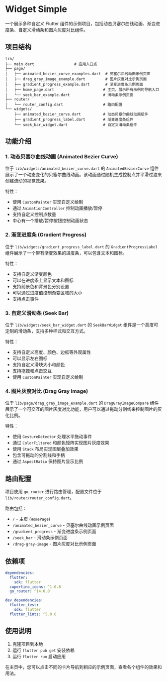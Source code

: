 # Widget Simple

一个展示多种自定义 Flutter 组件的示例项目，包括动态贝塞尔曲线动画、渐变进度条、自定义滑动条和图片灰度对比组件。

## 项目结构

```
lib/
├── main.dart                  # 应用入口点
├── page/
│   ├── animated_bezier_curve_examples.dart  # 贝塞尔曲线动画示例页面
│   ├── drag_gray_image_example.dart         # 图片灰度对比示例页面
│   ├── gradient_progress_example.dart       # 渐变进度条示例页面
│   ├── home_page.dart                      # 主页，展示所有示例的导航入口
│   └── seek_bar_example.dart               # 滑动条示例页面
├── router/
│   └── router_config.dart                  # 路由配置
└── widgets/
    ├── animated_bezier_curve.dart          # 动态贝塞尔曲线动画组件
    ├── gradient_progress_label.dart        # 渐变进度条组件
    └── seek_bar_widget.dart                # 自定义滑动条组件
```

## 功能介绍

### 1. 动态贝塞尔曲线动画 (Animated Bezier Curve)

位于 `lib/widgets/animated_bezier_curve.dart` 的 `AnimatedBezierCurve` 组件展示了一个动态变化的贝塞尔曲线动画。该动画通过随机生成控制点并平滑过渡来创建流动的视觉效果。

特性：
- 使用 `CustomPainter` 实现自定义绘制
- 通过 `AnimationController` 控制动画播放/暂停
- 支持自定义控制点数量
- 中心有一个播放/暂停按钮控制动画状态

### 2. 渐变进度条 (Gradient Progress)

位于 `lib/widgets/gradient_progress_label.dart` 的 `GradientProgressLabel` 组件展示了一个带有渐变效果的进度条，可以包含文本和图标。

特性：
- 支持自定义渐变颜色
- 可以在进度条上显示文本和图标
- 支持前景色和背景色分别设置
- 可以通过进度值控制渐变区域的大小
- 支持点击事件

### 3. 自定义滑动条 (Seek Bar)

位于 `lib/widgets/seek_bar_widget.dart` 的 `SeekBarWidget` 组件是一个高度可定制的滑动条，支持多种样式和交互方式。

特性：
- 支持自定义高度、颜色、边框等外观属性
- 可以显示左右图标
- 支持自定义滑块大小和颜色
- 支持拖拽和点击交互
- 使用 `CustomPainter` 实现自定义绘制

### 4. 图片灰度对比 (Drag Gray Image)

位于 `lib/page/drag_gray_image_example.dart` 的 `DragGrayImageCompare` 组件展示了一个可交互的图片灰度对比功能，用户可以通过拖动分割线来控制图片的灰化比例。

特性：
- 使用 `GestureDetector` 处理水平拖动事件
- 通过 `ColorFiltered` 和颜色矩阵实现图片灰度效果
- 使用 `Stack` 布局实现图层叠加效果
- 包含可拖动的分割线和手柄
- 通过 `AspectRatio` 保持图片显示比例

## 路由配置

项目使用 `go_router` 进行路由管理，配置文件位于 `lib/router/router_config.dart`。

路由包括：
- `/` - 主页 (`HomePage`)
- `/animated_bezier_curve` - 贝塞尔曲线动画示例页面
- `/gradient_progress` - 渐变进度条示例页面
- `/seek_bar` - 滑动条示例页面
- `/drag-gray-image` - 图片灰度对比示例页面

## 依赖项

```yaml
dependencies:
  flutter:
    sdk: flutter
  cupertino_icons: ^1.0.8
  go_router: ^14.0.0

dev_dependencies:
  flutter_test:
    sdk: flutter
  flutter_lints: ^5.0.0
```

## 使用说明

1. 克隆项目到本地
2. 运行 `flutter pub get` 安装依赖
3. 运行 `flutter run` 启动应用

在主页中，您可以点击不同的卡片导航到相应的示例页面，查看各个组件的效果和用法。

